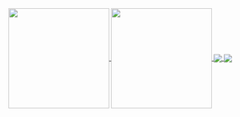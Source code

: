 <a href="https://github.com/mcosttaoficial/github-readme-stats">
  <img height=200 align="center" src="https://github-readme-stats.vercel.app/api?username=mcosttaoficial" />
</a>
<a href="https://github.com/mcosttaoficial/convoychat">
  <img height=200 align="center" src="https://github-readme-stats.vercel.app/api/top-langs?username=mcosttaoficial&layout=compact&langs_count=8&card_width=320" />
</a>



<a href="https://github.com/mcosttaoficial/github-readme-stats">
  <img align="center" src="https://github-readme-stats.vercel.app/api/pin/?username=mcosttaoficial&repo=github-readme-stats" />
</a>
<a href="https://github.com/mcosttaoficial/convoychat">
  <img align="center" src="https://github-readme-stats.vercel.app/api/pin/?username=mcosttaoficial&repo=convoychat" />
</a>

<!--
**mcosttaoficial/mcosttaoficial** is a ✨ _special_ ✨ repository because its `README.md` (this file) appears on your GitHub profile.

Here are some ideas to get you started:

- 🔭 I’m currently working on ...
- 🌱 I’m currently learning ...
- 👯 I’m looking to collaborate on ...
- 🤔 I’m looking for help with ...
- 💬 Ask me about ...
- 📫 How to reach me: ...
- 😄 Pronouns: ...
- ⚡ Fun fact: ...
-->
